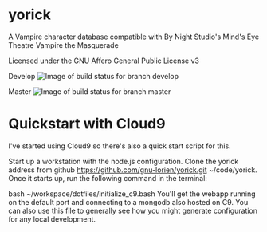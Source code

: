 # yorick
A Vampire character database compatible with By Night Studio's Mind's Eye Theatre Vampire the Masquerade

Licensed under the GNU Affero General Public License v3

Develop ![Image of build status for branch develop](https://travis-ci.org/gnu-lorien/yorick.svg?branch=develop)

Master ![Image of build status for branch master](https://travis-ci.org/gnu-lorien/yorick.svg?branch=master)

# Quickstart with Cloud9

I've started using Cloud9 so there's also a quick start script for this.

Start up a workstation with the node.js configuration. Clone the yorick address from github https://github.com/gnu-lorien/yorick.git ~/code/yorick. Once it starts up, run the following command in the terminal:

bash ~/workspace/dotfiles/initialize_c9.bash
You'll get the webapp running on the default port and connecting to a mongodb also hosted on C9. You can also use this file to generally see how you might generate configuration for any local development.
